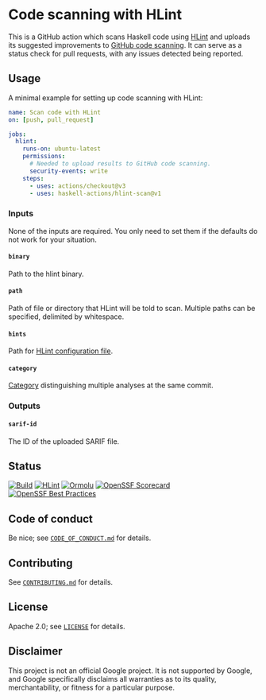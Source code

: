 # Code scanning with HLint

This is a GitHub action which scans Haskell code using [HLint]
and uploads its suggested improvements to [GitHub code scanning].
It can serve as a status check for pull requests,
with any issues detected being reported.

## Usage

A minimal example for setting up code scanning with HLint:

```yaml
name: Scan code with HLint
on: [push, pull_request]

jobs:
  hlint:
    runs-on: ubuntu-latest
    permissions:
      # Needed to upload results to GitHub code scanning.
      security-events: write
    steps:
      - uses: actions/checkout@v3
      - uses: haskell-actions/hlint-scan@v1
```

### Inputs

None of the inputs are required.
You only need to set them if the defaults do not work for your situation.

#### `binary`

Path to the hlint binary.

#### `path`

Path of file or directory that HLint will be told to scan.
Multiple paths can be specified, delimited by whitespace.

#### `hints`

Path for [HLint configuration file].

#### `category`

[Category] distinguishing multiple analyses at the same commit.

### Outputs

#### `sarif-id`

The ID of the uploaded SARIF file.

## Status

[![Build](https://github.com/haskell-actions/hlint-scan/actions/workflows/build.yaml/badge.svg)](https://github.com/haskell-actions/hlint-scan/actions/workflows/build.yaml)
[![HLint](https://github.com/haskell-actions/hlint-scan/actions/workflows/hlint.yaml/badge.svg)](https://github.com/haskell-actions/hlint-scan/actions/workflows/hlint.yaml)
[![Ormolu](https://github.com/haskell-actions/hlint-scan/actions/workflows/ormolu.yaml/badge.svg)](https://github.com/haskell-actions/hlint-scan/actions/workflows/ormolu.yaml)
[![OpenSSF
Scorecard](https://api.securityscorecards.dev/projects/github.com/haskell-actions/hlint-scan/badge)](https://api.securityscorecards.dev/projects/github.com/haskell-actions/hlint-scan)
[![OpenSSF Best Practices](https://bestpractices.coreinfrastructure.org/projects/7237/badge)](https://bestpractices.coreinfrastructure.org/projects/7237)

## Code of conduct

Be nice; see [`CODE_OF_CONDUCT.md`](docs/CODE_OF_CONDUCT.md) for details.

## Contributing

See [`CONTRIBUTING.md`](docs/CONTRIBUTING.md) for details.

## License

Apache 2.0; see [`LICENSE`](LICENSE) for details.

## Disclaimer

This project is not an official Google project. It is not supported by Google,
and Google specifically disclaims all warranties as to its quality,
merchantability, or fitness for a particular purpose.


[Category]: https://docs.github.com/en/code-security/code-scanning/automatically-scanning-your-code-for-vulnerabilities-and-errors/customizing-code-scanning#configuring-a-category-for-the-analysis

[GitHub code scanning]: https://docs.github.com/en/code-security/code-scanning/automatically-scanning-your-code-for-vulnerabilities-and-errors/about-code-scanning

[HLint]: https://github.com/ndmitchell/hlint

[HLint configuration file]: https://github.com/ndmitchell/hlint#customizing-the-hints

[haskell/actions/hlint-setup]: https://github.com/haskell/actions/tree/main/hlint-setup

[haskell/actions/hlint-run]: https://github.com/haskell/actions/tree/main/hlint-run
